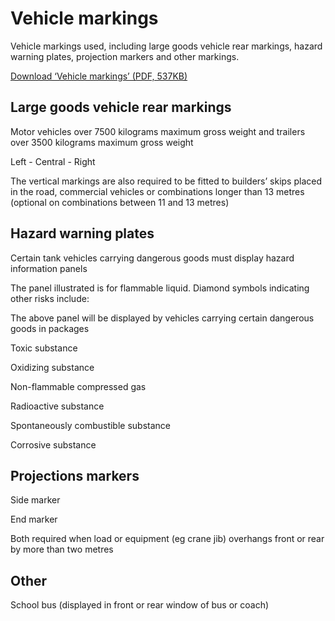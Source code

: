 
# Vehicle markings

Vehicle markings used, including large goods vehicle rear markings, hazard warning plates, projection markers and other markings.

[Download ‘Vehicle markings’ (PDF, 537KB)](https://assets.digital.cabinet-office.gov.uk/media/560aa745e5274a036c000020/the-highway-code-vehicle-markings.pdf)

## Large goods vehicle rear markings

Motor vehicles over 7500 kilograms maximum gross weight and trailers over 3500 kilograms maximum gross weight

 Left  -  Central  -  Right 

The vertical markings are also required to be fitted to builders’ skips placed in the road, commercial vehicles or combinations longer than 13 metres (optional on combinations between 11 and 13 metres)

## Hazard warning plates

Certain tank vehicles carrying dangerous goods must display hazard information panels

 The panel illustrated is for flammable liquid. Diamond symbols indicating other risks include: 

 The above panel will be displayed by vehicles carrying certain dangerous goods in packages 

 Toxic substance 

 Oxidizing substance 

 Non-flammable compressed gas 

 Radioactive substance 

 Spontaneously combustible substance 

 Corrosive substance 
## Projections markers

 Side marker 

 End marker 

Both required when load or equipment (eg crane jib) overhangs front or rear by more than two metres

## Other

 School bus (displayed in front or rear window of bus or coach)